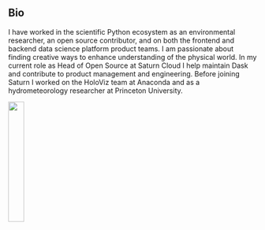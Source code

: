 ## Bio
I have worked in the scientific Python ecosystem as an environmental researcher, an open source contributor, and on both the frontend and backend data science platform product teams. I am passionate about finding creative ways to enhance understanding of the physical world. In my current role as Head of Open Source at Saturn Cloud I help maintain Dask and contribute to product management and engineering. Before joining Saturn I worked on the HoloViz team at Anaconda and as a hydrometeorology researcher at Princeton University. 

<img width=25% src=https://user-images.githubusercontent.com/4806877/104498324-88546b80-55a9-11eb-8426-cfd83491295d.jpg />
